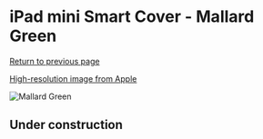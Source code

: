 # iPad mini Smart Cover - Mallard Green

[Return to previous page](/ipad_mini4)

[High-resolution image from Apple](https://store.storeimages.cdn-apple.com/8756/as-images.apple.com/is/MJM43?wid=4500&hei=4500&fmt=png)

<div style="width: 512px"><img src="/almost_uncompressed/MJM43.webp" alt="Mallard Green"></div>

## Under construction
